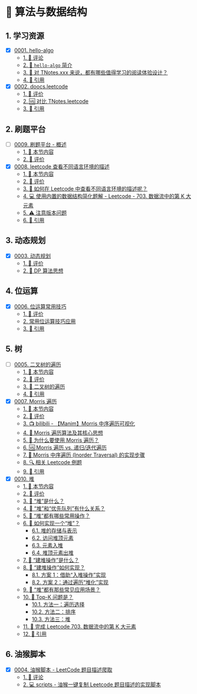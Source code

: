 # 🧠 算法与数据结构


## 1. 学习资源

- [x] [0001. hello-algo](https://tnotesjs.github.io/TNotes.algorithms/notes/0001.%20hello-algo/README)
  - [1. 🫧 评论](https://tnotesjs.github.io/TNotes.algorithms/notes/0001.%20hello-algo/README#1--评论)
  - [2. 📒 `hello-algo` 简介](https://tnotesjs.github.io/TNotes.algorithms/notes/0001.%20hello-algo/README#2--hello-algo-简介)
  - [3. 🤔 对 TNotes.xxx 来说，都有哪些值得学习的阅读体验设计？](https://tnotesjs.github.io/TNotes.algorithms/notes/0001.%20hello-algo/README#3--对-tnotesxxx-来说都有哪些值得学习的阅读体验设计)
  - [4. 🔗 引用](https://tnotesjs.github.io/TNotes.algorithms/notes/0001.%20hello-algo/README#4--引用)
- [x] [0002. doocs.leetcode](https://tnotesjs.github.io/TNotes.algorithms/notes/0002.%20doocs.leetcode/README)
  - [1. 🫧 评价](https://tnotesjs.github.io/TNotes.algorithms/notes/0002.%20doocs.leetcode/README#1--评价)
  - [2. 🆚 对比 TNotes.leetcode](https://tnotesjs.github.io/TNotes.algorithms/notes/0002.%20doocs.leetcode/README#2--对比-tnotesleetcode)
  - [3. 🔗 引用](https://tnotesjs.github.io/TNotes.algorithms/notes/0002.%20doocs.leetcode/README#3--引用)

## 2. 刷题平台

- [ ] [0009. 刷题平台 - 概述](https://tnotesjs.github.io/TNotes.algorithms/notes/0009.%20%E5%88%B7%E9%A2%98%E5%B9%B3%E5%8F%B0%20-%20%E6%A6%82%E8%BF%B0/README)
  - [1. 🎯 本节内容](https://tnotesjs.github.io/TNotes.algorithms/notes/0009.%20%E5%88%B7%E9%A2%98%E5%B9%B3%E5%8F%B0%20-%20%E6%A6%82%E8%BF%B0/README#1--本节内容)
  - [2. 🫧 评价](https://tnotesjs.github.io/TNotes.algorithms/notes/0009.%20%E5%88%B7%E9%A2%98%E5%B9%B3%E5%8F%B0%20-%20%E6%A6%82%E8%BF%B0/README#2--评价)
- [x] [0008. leetcode 查看不同语言环境的描述](https://tnotesjs.github.io/TNotes.algorithms/notes/0008.%20leetcode%20%E6%9F%A5%E7%9C%8B%E4%B8%8D%E5%90%8C%E8%AF%AD%E8%A8%80%E7%8E%AF%E5%A2%83%E7%9A%84%E6%8F%8F%E8%BF%B0/README)
  - [1. 🎯 本节内容](https://tnotesjs.github.io/TNotes.algorithms/notes/0008.%20leetcode%20%E6%9F%A5%E7%9C%8B%E4%B8%8D%E5%90%8C%E8%AF%AD%E8%A8%80%E7%8E%AF%E5%A2%83%E7%9A%84%E6%8F%8F%E8%BF%B0/README#1--本节内容)
  - [2. 🫧 评价](https://tnotesjs.github.io/TNotes.algorithms/notes/0008.%20leetcode%20%E6%9F%A5%E7%9C%8B%E4%B8%8D%E5%90%8C%E8%AF%AD%E8%A8%80%E7%8E%AF%E5%A2%83%E7%9A%84%E6%8F%8F%E8%BF%B0/README#2--评价)
  - [3. 🤔 如何在 Leetcode 中查看不同语言环境的描述呢？](https://tnotesjs.github.io/TNotes.algorithms/notes/0008.%20leetcode%20%E6%9F%A5%E7%9C%8B%E4%B8%8D%E5%90%8C%E8%AF%AD%E8%A8%80%E7%8E%AF%E5%A2%83%E7%9A%84%E6%8F%8F%E8%BF%B0/README#3--如何在-leetcode-中查看不同语言环境的描述呢)
  - [4. 💻 使用内置的数据结构简化题解 - Leetcode - 703. 数据流中的第 K 大元素](https://tnotesjs.github.io/TNotes.algorithms/notes/0008.%20leetcode%20%E6%9F%A5%E7%9C%8B%E4%B8%8D%E5%90%8C%E8%AF%AD%E8%A8%80%E7%8E%AF%E5%A2%83%E7%9A%84%E6%8F%8F%E8%BF%B0/README#4--使用内置的数据结构简化题解---leetcode---703-数据流中的第-k-大元素)
  - [5. ⚠️ 注意版本问题](https://tnotesjs.github.io/TNotes.algorithms/notes/0008.%20leetcode%20%E6%9F%A5%E7%9C%8B%E4%B8%8D%E5%90%8C%E8%AF%AD%E8%A8%80%E7%8E%AF%E5%A2%83%E7%9A%84%E6%8F%8F%E8%BF%B0/README#5-️-注意版本问题)
  - [6. 🔗 引用](https://tnotesjs.github.io/TNotes.algorithms/notes/0008.%20leetcode%20%E6%9F%A5%E7%9C%8B%E4%B8%8D%E5%90%8C%E8%AF%AD%E8%A8%80%E7%8E%AF%E5%A2%83%E7%9A%84%E6%8F%8F%E8%BF%B0/README#6--引用)

## 3. 动态规划

- [x] [0003. 动态规划](https://tnotesjs.github.io/TNotes.algorithms/notes/0003.%20%E5%8A%A8%E6%80%81%E8%A7%84%E5%88%92/README)
  - [1. 🫧 评价](https://tnotesjs.github.io/TNotes.algorithms/notes/0003.%20%E5%8A%A8%E6%80%81%E8%A7%84%E5%88%92/README#1--评价)
  - [2. 📒 DP 算法思想](https://tnotesjs.github.io/TNotes.algorithms/notes/0003.%20%E5%8A%A8%E6%80%81%E8%A7%84%E5%88%92/README#2--dp-算法思想)

## 4. 位运算

- [x] [0006. 位运算常用技巧](https://tnotesjs.github.io/TNotes.algorithms/notes/0006.%20%E4%BD%8D%E8%BF%90%E7%AE%97%E5%B8%B8%E7%94%A8%E6%8A%80%E5%B7%A7/README)
  - [1. 🫧 评价](https://tnotesjs.github.io/TNotes.algorithms/notes/0006.%20%E4%BD%8D%E8%BF%90%E7%AE%97%E5%B8%B8%E7%94%A8%E6%8A%80%E5%B7%A7/README#1--评价)
  - [2. 常用位运算技巧应用](https://tnotesjs.github.io/TNotes.algorithms/notes/0006.%20%E4%BD%8D%E8%BF%90%E7%AE%97%E5%B8%B8%E7%94%A8%E6%8A%80%E5%B7%A7/README#2-常用位运算技巧应用)
  - [3. 🔗 引用](https://tnotesjs.github.io/TNotes.algorithms/notes/0006.%20%E4%BD%8D%E8%BF%90%E7%AE%97%E5%B8%B8%E7%94%A8%E6%8A%80%E5%B7%A7/README#3--引用)

## 5. 树

- [ ] [0005. 二叉树的遍历](https://tnotesjs.github.io/TNotes.algorithms/notes/0005.%20%E4%BA%8C%E5%8F%89%E6%A0%91%E7%9A%84%E9%81%8D%E5%8E%86/README)
  - [1. 🎯 本节内容](https://tnotesjs.github.io/TNotes.algorithms/notes/0005.%20%E4%BA%8C%E5%8F%89%E6%A0%91%E7%9A%84%E9%81%8D%E5%8E%86/README#1--本节内容)
  - [2. 🫧 评价](https://tnotesjs.github.io/TNotes.algorithms/notes/0005.%20%E4%BA%8C%E5%8F%89%E6%A0%91%E7%9A%84%E9%81%8D%E5%8E%86/README#2--评价)
  - [3. 📒 二叉树的遍历](https://tnotesjs.github.io/TNotes.algorithms/notes/0005.%20%E4%BA%8C%E5%8F%89%E6%A0%91%E7%9A%84%E9%81%8D%E5%8E%86/README#3--二叉树的遍历)
  - [4. 🔗 引用](https://tnotesjs.github.io/TNotes.algorithms/notes/0005.%20%E4%BA%8C%E5%8F%89%E6%A0%91%E7%9A%84%E9%81%8D%E5%8E%86/README#4--引用)
- [x] [0007. Morris 遍历](https://tnotesjs.github.io/TNotes.algorithms/notes/0007.%20Morris%20%E9%81%8D%E5%8E%86/README)
  - [1. 🎯 本节内容](https://tnotesjs.github.io/TNotes.algorithms/notes/0007.%20Morris%20%E9%81%8D%E5%8E%86/README#1--本节内容)
  - [2. 🫧 评价](https://tnotesjs.github.io/TNotes.algorithms/notes/0007.%20Morris%20%E9%81%8D%E5%8E%86/README#2--评价)
  - [3. 📺 bilibili - 【Manim】Morris 中序遍历可视化](https://tnotesjs.github.io/TNotes.algorithms/notes/0007.%20Morris%20%E9%81%8D%E5%8E%86/README#3--bilibili---manimmorris-中序遍历可视化)
  - [4. 🧠 Morris 遍历算法及其核心思想](https://tnotesjs.github.io/TNotes.algorithms/notes/0007.%20Morris%20%E9%81%8D%E5%8E%86/README#4--morris-遍历算法及其核心思想)
  - [5. 🤔 为什么要使用 Morris 遍历？](https://tnotesjs.github.io/TNotes.algorithms/notes/0007.%20Morris%20%E9%81%8D%E5%8E%86/README#5--为什么要使用-morris-遍历)
  - [6. 🆚 Morris 遍历 vs. 递归/迭代遍历](https://tnotesjs.github.io/TNotes.algorithms/notes/0007.%20Morris%20%E9%81%8D%E5%8E%86/README#6--morris-遍历-vs-递归迭代遍历)
  - [7. 📒 Morris 中序遍历 (Inorder Traversal) 的实现步骤](https://tnotesjs.github.io/TNotes.algorithms/notes/0007.%20Morris%20%E9%81%8D%E5%8E%86/README#7--morris-中序遍历-inorder-traversal-的实现步骤)
  - [8. 🔍 相关 Leetcode 例题](https://tnotesjs.github.io/TNotes.algorithms/notes/0007.%20Morris%20%E9%81%8D%E5%8E%86/README#8--相关-leetcode-例题)
  - [9. 🔗 引用](https://tnotesjs.github.io/TNotes.algorithms/notes/0007.%20Morris%20%E9%81%8D%E5%8E%86/README#9--引用)
- [x] [0010. 堆](https://tnotesjs.github.io/TNotes.algorithms/notes/0010.%20%E5%A0%86/README)
  - [1. 🎯 本节内容](https://tnotesjs.github.io/TNotes.algorithms/notes/0010.%20%E5%A0%86/README#1--本节内容)
  - [2. 🫧 评价](https://tnotesjs.github.io/TNotes.algorithms/notes/0010.%20%E5%A0%86/README#2--评价)
  - [3. 🤔 “堆”是什么？](https://tnotesjs.github.io/TNotes.algorithms/notes/0010.%20%E5%A0%86/README#3--堆是什么)
  - [4. 🤔 “堆”和“优先队列”有什么关系？](https://tnotesjs.github.io/TNotes.algorithms/notes/0010.%20%E5%A0%86/README#4--堆和优先队列有什么关系)
  - [5. 🤔 “堆”都有哪些常用操作？](https://tnotesjs.github.io/TNotes.algorithms/notes/0010.%20%E5%A0%86/README#5--堆都有哪些常用操作)
  - [6. 🤔 如何实现一个“堆”？](https://tnotesjs.github.io/TNotes.algorithms/notes/0010.%20%E5%A0%86/README#6--如何实现一个堆)
    - [6.1. 堆的存储与表示](https://tnotesjs.github.io/TNotes.algorithms/notes/0010.%20%E5%A0%86/README#61-堆的存储与表示)
    - [6.2. 访问堆顶元素](https://tnotesjs.github.io/TNotes.algorithms/notes/0010.%20%E5%A0%86/README#62-访问堆顶元素)
    - [6.3. 元素入堆](https://tnotesjs.github.io/TNotes.algorithms/notes/0010.%20%E5%A0%86/README#63-元素入堆)
    - [6.4. 堆顶元素出堆](https://tnotesjs.github.io/TNotes.algorithms/notes/0010.%20%E5%A0%86/README#64-堆顶元素出堆)
  - [7. 🤔 “建堆操作”是什么？](https://tnotesjs.github.io/TNotes.algorithms/notes/0010.%20%E5%A0%86/README#7--建堆操作是什么)
  - [8. 🤔 “建堆操作”如何实现？](https://tnotesjs.github.io/TNotes.algorithms/notes/0010.%20%E5%A0%86/README#8--建堆操作如何实现)
    - [8.1. 方案 1：借助“入堆操作”实现](https://tnotesjs.github.io/TNotes.algorithms/notes/0010.%20%E5%A0%86/README#81-方案-1借助入堆操作实现)
    - [8.2. 方案 2：通过遍历“堆化”实现](https://tnotesjs.github.io/TNotes.algorithms/notes/0010.%20%E5%A0%86/README#82-方案-2通过遍历堆化实现)
  - [9. 🤔 “堆”都有那些常见应用场景？](https://tnotesjs.github.io/TNotes.algorithms/notes/0010.%20%E5%A0%86/README#9--堆都有那些常见应用场景)
  - [10. 🤔 Top-K 问题是？](https://tnotesjs.github.io/TNotes.algorithms/notes/0010.%20%E5%A0%86/README#10--top-k-问题是)
    - [10.1. 方法一：遍历选择](https://tnotesjs.github.io/TNotes.algorithms/notes/0010.%20%E5%A0%86/README#101-方法一遍历选择)
    - [10.2. 方法二：排序](https://tnotesjs.github.io/TNotes.algorithms/notes/0010.%20%E5%A0%86/README#102-方法二排序)
    - [10.3. 方法三：堆](https://tnotesjs.github.io/TNotes.algorithms/notes/0010.%20%E5%A0%86/README#103-方法三堆)
  - [11. 🎯 完成 Leetcode 703. 数据流中的第 K 大元素](https://tnotesjs.github.io/TNotes.algorithms/notes/0010.%20%E5%A0%86/README#11--完成-leetcode-703-数据流中的第-k-大元素)
  - [12. 🔗 引用](https://tnotesjs.github.io/TNotes.algorithms/notes/0010.%20%E5%A0%86/README#12--引用)

## 6. 油猴脚本

- [x] [0004. 油猴脚本 - LeetCode 题目描述爬取](https://tnotesjs.github.io/TNotes.algorithms/notes/0004.%20%E6%B2%B9%E7%8C%B4%E8%84%9A%E6%9C%AC%20-%20LeetCode%20%E9%A2%98%E7%9B%AE%E6%8F%8F%E8%BF%B0%E7%88%AC%E5%8F%96/README)
  - [1. 🫧 评论](https://tnotesjs.github.io/TNotes.algorithms/notes/0004.%20%E6%B2%B9%E7%8C%B4%E8%84%9A%E6%9C%AC%20-%20LeetCode%20%E9%A2%98%E7%9B%AE%E6%8F%8F%E8%BF%B0%E7%88%AC%E5%8F%96/README#1--评论)
  - [2. 💻 scripts - 油猴一键复制 Leetcode 题目描述的实现脚本](https://tnotesjs.github.io/TNotes.algorithms/notes/0004.%20%E6%B2%B9%E7%8C%B4%E8%84%9A%E6%9C%AC%20-%20LeetCode%20%E9%A2%98%E7%9B%AE%E6%8F%8F%E8%BF%B0%E7%88%AC%E5%8F%96/README#2--scripts---油猴一键复制-leetcode-题目描述的实现脚本)
